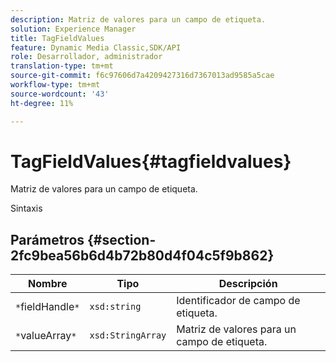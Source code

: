 ```yaml
---
description: Matriz de valores para un campo de etiqueta.
solution: Experience Manager
title: TagFieldValues
feature: Dynamic Media Classic,SDK/API
role: Desarrollador, administrador
translation-type: tm+mt
source-git-commit: f6c97606d7a4209427316d7367013ad9585a5cae
workflow-type: tm+mt
source-wordcount: '43'
ht-degree: 11%

---
```



# TagFieldValues{#tagfieldvalues}

Matriz de valores para un campo de etiqueta.

Sintaxis

## Parámetros {#section-2fc9bea56b6d4b72b80d4f04c5f9b862}

| Nombre | Tipo | Descripción |
|---|---|---|
| `*`fieldHandle`*` | `xsd:string` | Identificador de campo de etiqueta. |
| `*`valueArray`*` | `xsd:StringArray` | Matriz de valores para un campo de etiqueta. |

